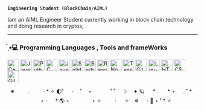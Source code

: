#  
**`Engineering Student (BlockChain/AIML)`**

  Iam an AIML Engineer Student currently working in block chain technology and doing research in cryptos,

---
### ๋࣭ ⭑💻 Programming Languages , Tools and frameWorks
          
<img align="center" alt="C++"  width="30px" src="https://cdn.jsdelivr.net/gh/devicons/devicon@latest/icons/cplusplus/cplusplus-original.svg"  />
<img align="center" alt="Java"  width="30px" src="https://img.icons8.com/?size=100&id=GPfHz0SM85FX&format=png&color=000000"/>
<img align="center" alt="Python"  width="30px" src="https://cdn.jsdelivr.net/gh/devicons/devicon/icons/python/python-plain.svg" />
<img align="center" alt="C" width="30px"  src="https://cdn.jsdelivr.net/gh/devicons/devicon@latest/icons/c/c-original.svg" />
<img align="center" alt="JavaScript" width="30px" src="https://cdn.jsdelivr.net/gh/devicons/devicon/icons/javascript/javascript-plain.svg" />
<img align="center" alt="Solidity" width="30px" src="https://cdn.jsdelivr.net/gh/devicons/devicon@latest/icons/solidity/solidity-original.svg" />
<img align="center" alt="Bash" width="30px"  src="https://cdn.jsdelivr.net/gh/devicons/devicon/icons/bash/bash-original.svg" />
<img align="center" alt="React" width="30px"  src="https://cdn.jsdelivr.net/gh/devicons/devicon/icons/react/react-original.svg" />
<img align="center" alt="NodeJS" width="30px"  src="https://cdn.jsdelivr.net/gh/devicons/devicon/icons/nodejs/nodejs-original.svg" />
<img align="center" alt="TensorFlow" width="30px"  src="https://cdn.jsdelivr.net/gh/devicons/devicon@latest/icons/tensorflow/tensorflow-original.svg" />
<img align="center" alt="Git" width="30px" src="https://cdn.jsdelivr.net/gh/devicons/devicon/icons/git/git-original.svg" />
<img align="center" alt="Linux" width="30px"  src="https://cdn.jsdelivr.net/gh/devicons/devicon/icons/linux/linux-original.svg" />
<img align="center" alt="HTML" width="30px"  src="https://cdn.jsdelivr.net/gh/devicons/devicon/icons/html5/html5-plain.svg" />
<img align="center" alt="CSS" width="30px"  src="https://cdn.jsdelivr.net/gh/devicons/devicon/icons/css3/css3-plain.svg" />
<img align="center" alt="GitHub" width="30px"  src="https://cdn.jsdelivr.net/gh/devicons/devicon/icons/github/github-original.svg" />

<br />
<div align="center">
  <p>
    ✷ 　 　.　 　 ·    *    ✧ 🌓˚  　 
 · 　˚　 ⋆ 　　　 ˚ ˚ 　☽　 ✦
 🪐   　 *　　 * ⋆ 　 .  ˚ * .
 　 ⋆ · 　 *     🌎
 ⋆　　　　 ⋆ ✧　 　 · 　 ✧　✵
 　 · 🚀       ⋆   ˚   *      ✧

  </p>
</div>




   






